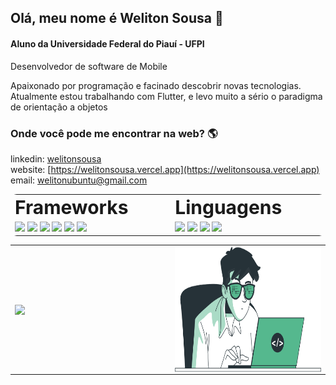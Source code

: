 ## Olá, meu nome é Weliton Sousa 👋

#### Aluno da Universidade Federal do Piauí - UFPI <br>
Desenvolvedor de software de Mobile

Apaixonado por programação e facinado descobrir novas tecnologias. Atualmente estou trabalhando com Flutter, e levo muito a sério o paradigma de orientação a objetos

### Onde você pode me encontrar na web? 🌎
linkedin: [welitonsousa](https://www.linkedin.com/in/weliton-sousa-330a29190/)<br>
website: [https://welitonsousa.vercel.app](https://welitonsousa.vercel.app)<br>
email: welitonubuntu@gmail.com<br>

<table border="0" style="border-radius: 10px">
 <tr>
    <td><b style="font-size:30px">Frameworks</b></td>
    <td><b style="font-size:30px">Linguagens</b></td>
 </tr>
 <tr>
    <td width="500px">
     <img src="https://img.shields.io/badge/-Flutter-blue"><img/>
     <img src="https://img.shields.io/badge/-React%20Native-green"><img/>
     <img src="https://img.shields.io/badge/-React-yellowgreen"><img/>
     <img src="https://img.shields.io/badge/-VueJS-gree"><img/>
     <img src="https://img.shields.io/badge/-NestJS-red"><img/>
     <img src="https://img.shields.io/badge/-NodeJS-gree"><img/>
   </td>
    <td width="500px">
      <img src="https://img.shields.io/badge/-Dart-blue"><img/>
      <img src="https://img.shields.io/badge/-JavaScript-yellow"><img/>
      <img src="https://img.shields.io/badge/-Python-green"><img/>
      <img src="https://img.shields.io/badge/-C-red"><img/>
    </td>
 </tr>
</table>

<table border="0">
 <tr>
    <td width="500px">
      <img width="100%" align="center" src="https://github-readme-stats.vercel.app/api/top-langs/?username=welitonsousa&hide=html&layout=compact" />
   </td>
    <td width="500px">
      <img width="100%" align="center" height="200px" src="src/assets/dev.png" />
    </td>
 </tr>
</table>
